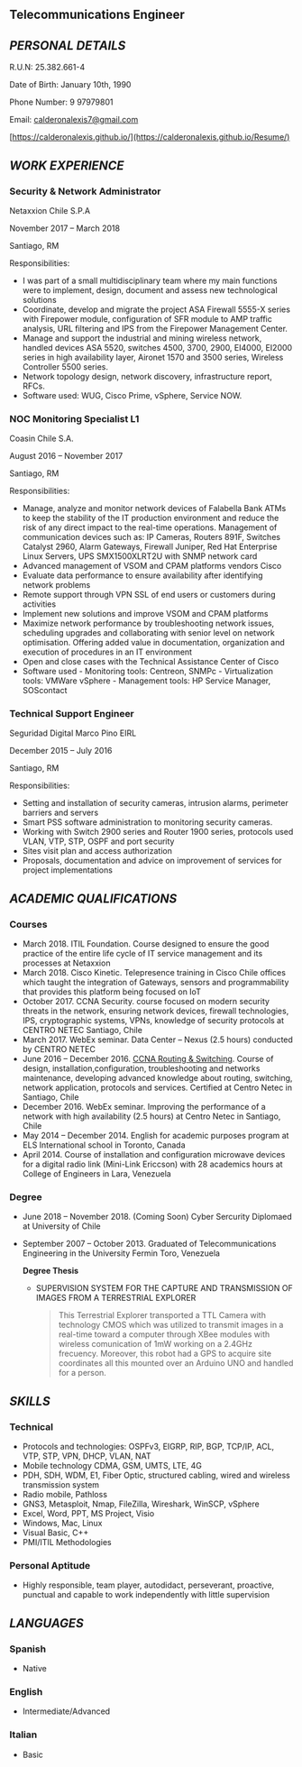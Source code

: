 ## Telecommunications Engineer

## _PERSONAL DETAILS_

R.U.N: 25.382.661-4

Date of Birth: January 10th, 1990

Phone Number: 9 97979801

Email: calderonalexis7@gmail.com

[https://calderonalexis.github.io/](https://calderonalexis.github.io/Resume/)

## _WORK EXPERIENCE_

### Security & Network Administrator

Netaxxion Chile S.P.A

November 2017 – March 2018

Santiago, RM

Responsibilities: 

  - I was part of a small multidisciplinary team where my main functions were to implement, design,
document and assess new technological solutions
  - Coordinate, develop and migrate the project ASA Firewall 5555-X series with Firepower module,
configuration of SFR module to AMP traffic analysis, URL filtering and IPS from the Firepower
Management Center.
  - Manage and support the industrial and mining wireless network, handled devices ASA 5520,
switches 4500, 3700, 2900, EI4000, EI2000 series in high availability layer, Aironet 1570 and 3500
series, Wireless Controller 5500 series.
  - Network topology design, network discovery, infrastructure report, RFCs.
  - Software used: WUG, Cisco Prime, vSphere, Service NOW.

### NOC Monitoring Specialist L1

Coasin Chile S.A.

August 2016 – November 2017

Santiago, RM

Responsibilities:

  - Manage, analyze and monitor network devices of Falabella Bank ATMs to keep the stability of the IT
production environment and reduce the risk of any direct impact to the real-time operations.
Management of communication devices such as: IP Cameras, Routers 891F, Switches Catalyst 2960,
Alarm Gateways, Firewall Juniper, Red Hat Enterprise Linux Servers, UPS SMX1500XLRT2U with
SNMP network card
  - Advanced management of VSOM and CPAM platforms vendors Cisco
  - Evaluate data performance to ensure availability after identifying network problems
  - Remote support through VPN SSL of end users or customers during activities
  - Implement new solutions and improve VSOM and CPAM platforms
  - Maximize network performance by troubleshooting network issues, scheduling upgrades and
collaborating with senior level on network optimisation. Offering added value in documentation,
organization and execution of procedures in an IT environment
  - Open and close cases with the Technical Assistance Center of Cisco
  - Software used - Monitoring tools: Centreon, SNMPc - Virtualization tools: VMWare vSphere -
Management tools: HP Service Manager, SOScontact

### Technical Support Engineer

Seguridad Digital Marco Pino EIRL

December 2015 – July 2016

Santiago, RM

Responsibilities: 

  - Setting and installation of security cameras, intrusion alarms, perimeter barriers and servers
  - Smart PSS software administration to monitoring security cameras.
  - Working with Switch 2900 series and Router 1900 series, protocols used VLAN, VTP, STP, OSPF and port security
  - Sites visit plan and access authorization
  - Proposals, documentation and advice on improvement of services for project implementations

## _ACADEMIC QUALIFICATIONS_

### Courses

  - March 2018. ITIL Foundation. Course designed to ensure the good practice of the entire life cycle of
IT service management and its processes at Netaxxion
  - March 2018. Cisco Kinetic. Telepresence training in Cisco Chile offices which taught the integration
of Gateways, sensors and programmability that provides this platform being focused on IoT
  - October 2017. CCNA Security. course focused on modern security threats in the network, ensuring
network devices, firewall technologies, IPS, cryptographic systems, VPNs, knowledge of security
protocols at CENTRO NETEC Santiago, Chile
  - March 2017. WebEx seminar. Data Center – Nexus (2.5 hours) conducted by CENTRO NETEC
  - June 2016 – December 2016. [CCNA Routing & Switching](https://www.youracclaim.com/badges/66b50233-474e-44ec-95d2-3fb2ae84ca3d). Course of design, installation,configuration, troubleshooting and networks maintenance, developing advanced knowledge about routing, switching, network application, protocols and services. Certified at Centro Netec in Santiago, Chile
  - December 2016. WebEx seminar. Improving the performance of a network with high availability
(2.5 hours) at Centro Netec in Santiago, Chile
  - May 2014 – December 2014. English for academic purposes program at ELS International school in
Toronto, Canada
  - April 2014. Course of installation and configuration microwave devices for a digital radio link (Mini-Link Ericcson) with 28
academics hours at College of Engineers in Lara, Venezuela

### Degree

  - June 2018 – November 2018. (Coming Soon) Cyber Sercurity Diplomaed at University of Chile

  - September 2007 – October 2013. Graduated of Telecommunications Engineering in the University
Fermin Toro, Venezuela

    **Degree Thesis**
     
     - SUPERVISION SYSTEM FOR THE CAPTURE AND TRANSMISSION OF IMAGES FROM A TERRESTRIAL EXPLORER
     
        > This Terrestrial Explorer transported a TTL Camera with technology CMOS which was utilized to transmit images in a real-time toward a computer through XBee modules with wireless comunication of 1mW working on a 2.4GHz frecuency. Moreover, this robot had a GPS to acquire site coordinates all this mounted over an Arduino UNO and handled for a person.

## _SKILLS_

### Technical

  - Protocols and technologies: OSPFv3, EIGRP, RIP, BGP, TCP/IP, ACL, VTP, STP, VPN, DHCP, VLAN, NAT
  - Mobile technology CDMA, GSM, UMTS, LTE, 4G
  - PDH, SDH, WDM, E1, Fiber Optic, structured cabling, wired and wireless transmission system
  - Radio mobile, Pathloss
  - GNS3, Metasploit, Nmap, FileZilla, Wireshark, WinSCP, vSphere
  - Excel, Word, PPT, MS Project, Visio
  - Windows, Mac, Linux
  - Visual Basic, C++
  - PMI/ITIL Methodologies

### Personal Aptitude

  - Highly responsible, team player, autodidact, perseverant, proactive, punctual and capable to work independently with little supervision

## _LANGUAGES_

### Spanish

  - Native

### English

  - Intermediate/Advanced

### Italian

  - Basic
